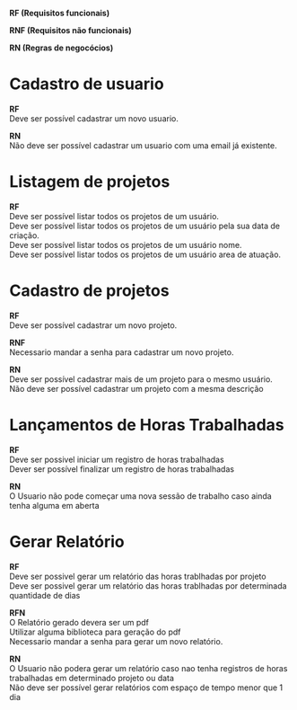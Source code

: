 **RF (Requisitos funcionais)**

**RNF (Requisitos não funcionais)**

**RN (Regras de negocócios)**

# Cadastro de usuario

**RF** <br/>
Deve ser possível cadastrar um novo usuario. <br/>

**RN** <br/>
Não deve ser possível cadastrar um usuario com uma email já existente. <br/>

# Listagem de projetos

**RF** <br/>
Deve ser possível listar todos os projetos de um usuário. <br/>
Deve ser possível listar todos os projetos de um usuário pela sua data de criação. <br/>
Deve ser possível listar todos os projetos de um usuário nome. <br/>
Deve ser possível listar todos os projetos de um usuário area de atuação. <br/>

# Cadastro de projetos

**RF** <br/>
Deve ser possível cadastrar um novo projeto. <br/>

**RNF** <br/>
Necessario mandar a senha para cadastrar um novo projeto. <br/>

**RN** <br/>
Deve ser possível cadastrar mais de um projeto para o mesmo usuário.<br/>
Não deve ser possível cadastrar um projeto com a mesma descrição <br/>

# Lançamentos de Horas Trabalhadas

**RF** <br/>
Deve ser possivel iniciar um registro de horas trabalhadas <br/>
Dever ser possível finalizar um registro de horas trabalhadas <br/>

**RN** <br/>
O Usuario não pode começar uma nova sessão de trabalho caso ainda tenha alguma em aberta<br/>

# Gerar Relatório

**RF**<br/>
Deve ser possivel gerar um relatório das horas trablhadas por projeto <br/>
Deve ser possivel gerar um relatório das horas trablhadas por determinada quantidade de dias <br/>

**RFN**<br/>
O Relatório gerado devera ser um pdf<br/>
Utilizar alguma biblioteca para geração do pdf<br/>
Necessario mandar a senha para gerar um novo relatório. <br/>

**RN**<br/>
O Usuario não podera gerar um relatório caso nao tenha registros de horas trabalhadas em determinado projeto ou data<br/>
Não deve ser possível gerar relatórios com espaço de tempo menor que 1 dia<br/>

